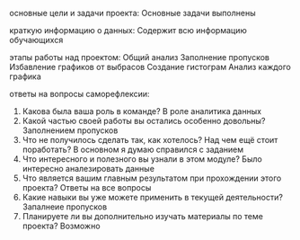 основные цели и задачи проекта:
Основные задачи выполнены

краткую информацию о данных:
Содержит всю информацию обучающихся

этапы работы над проектом:
Общий анализ
Заполнение пропусков
Избавление графиков от выбрасов
Создание гистограм
Анализ каждого графика

ответы на вопросы саморефлексии:

1. Какова была ваша роль в команде?
В роле аналитика данных
2. Какой частью своей работы вы остались особенно довольны?
Заполнением пропусков
3. Что не получилось сделать так, как хотелось? Над чем ещё стоит поработать?
В основном я думаю справился с заданием
4. Что интересного и полезного вы узнали в этом модуле?
Было интересно аналезировать данные
5. Что является вашим главным результатом при прохождении этого проекта?
Ответы на все вопросы
6. Какие навыки вы уже можете применить в текущей деятельности?
Запалнеие пропусков
7. Планируете ли вы дополнительно изучать материалы по теме проекта?
Возможно
